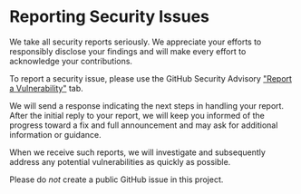 # Reporting Security Issues

We take all security reports seriously. We appreciate your efforts to responsibly disclose your findings and will make every effort to acknowledge your contributions.

To report a security issue, please use the GitHub Security Advisory ["Report a Vulnerability"](https://github.com/epam/ai-dial-chat/security/advisories/new) tab.

We will send a response indicating the next steps in handling your report. After the initial reply to your report, we will keep you informed of the progress toward a fix and full announcement and may ask for additional information or guidance.

When we receive such reports, we will investigate and subsequently address any potential vulnerabilities as quickly as possible.

Please do *not* create a public GitHub issue in this project.
